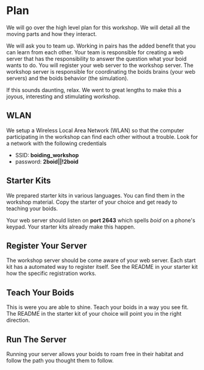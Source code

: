 # Plan
We will go over the high level plan for this workshop. We will detail all the
moving parts and how they interact.

We will ask you to team up. Working in pairs has the added benefit that you can
learn from each other. Your team is responsible for creating a web server that
has the responsibility to answer the question what your boid wants to do. You
will register your web server to the workshop server. The workshop server is
responsible for coordinating the boids brains (your web servers) and the boids
behavior (the simulation).

If this sounds daunting, relax. We went to great lengths to make this a joyous,
interesting and stimulating workshop.

## WLAN
We setup a Wireless Local Area Network (WLAN) so that the computer participating
in the workshop can find each other without a trouble. Look for a network with
the following credentials

* SSID: **boiding_workshop**
* password: **2boid||!2boid**

## Starter Kits
We prepared starter kits in various languages. You can find them in the workshop
material. Copy the starter of your choice and get ready to teaching your boids.

Your web server should listen on **port 2643** which spells _boid_ on a phone's
keypad. Your starter kits already make this happen.

## Register Your Server
The workshop server should be come aware of your web server. Each start kit has
a automated way to register itself. See the README in your starter kit how the
specific registration works.

## Teach Your Boids
This is were you are able to shine. Teach your boids in a way you see fit. The
README in the starter kit of your choice will point you in the right direction.

## Run The Server
Running your server allows your boids to roam free in their habitat and follow
the path you thought them to follow.
